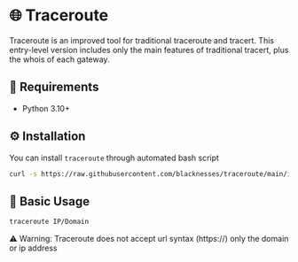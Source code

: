 # 🌐 Traceroute



Traceroute is an improved tool for traditional traceroute and tracert. This entry-level version includes only the main features of traditional tracert, plus the whois of each gateway.

## 🚨 Requirements

* Python 3.10+

## ⚙️ Installation

You can install `traceroute` through automated bash script

```sh
curl -s https://raw.githubusercontent.com/blacknesses/traceroute/main/install.sh | bash
```

## 📖 Basic Usage

```sh
traceroute IP/Domain
```

⚠️ Warning: Traceroute does not accept url syntax (https://) only the domain or ip address
